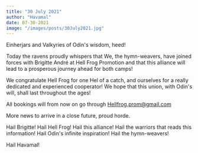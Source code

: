 ```yaml
---
title: "30 July 2021"
author: "Havamal"
date: 07-30-2021
image: "/images/posts/30July2021.jpg"
---
```


Einherjars and Valkyries of Odin's wisdom, heed!

Today the ravens proudly whispers that We, the hymn-weavers, have joined forces with Brigitte André at Hell Frog Promotion and that this alliance will lead to a prosperous journey ahead for both camps!

We congratulate Hell Frog for one Hel of a catch, and ourselves for a really dedicated and experienced cooperator! We hope that this union, with Odin's will, shall last throughout the ages!

All bookings will from now on go through [Hellfrog.prom@gmail.com](<mailto: Hellfrog.prom@gmail.com>)

More news to arrive in a close future, proud horde.

Hail Brigitte! Hail Hell Frog! Hail this alliance! Hail the warriors that reads this information! Hail Odin's infinite inspiration! Hail the hymn-weavers!

Hail Havamal!